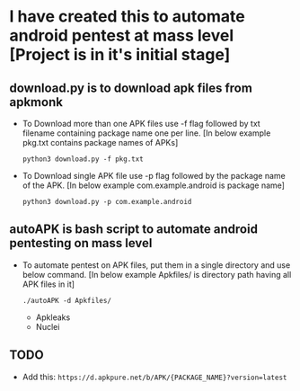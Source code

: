 # I have created this to automate android pentest at mass level [Project is in it's initial stage]
## download.py is to download apk files from apkmonk
- To Download more than one APK files use -f flag followed by txt filename containing package name one per line. [In below example pkg.txt contains package names of APKs]
  
  `python3 download.py -f pkg.txt`
- To Download single APK file use -p flag followed by the package name of the APK. [In below example com.example.android is package name]
  
  `python3 download.py -p com.example.android`    
## autoAPK is bash script to automate android pentesting on mass level
- To automate pentest on APK files, put them in a single directory and use below command. [In below example Apkfiles/ is directory path having all APK files in it]
  
  `./autoAPK -d Apkfiles/`
  
    - Apkleaks
    - Nuclei

## TODO

- Add this:
``` https://d.apkpure.net/b/APK/{PACKAGE_NAME}?version=latest ```